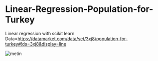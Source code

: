 # Linear-Regression-Population-for-Turkey
Linear regression with scikit learn
Data=https://datamarket.com/data/set/3xj8/population-for-turkey#!ds=3xj8&display=line

![metin](https://scontent-frx5-1.xx.fbcdn.net/v/t1.0-9/22539809_509056579455227_4169573521055045831_n.jpg?_nc_cat=0&oh=6e07812ed5dfa854963b835cdd52e7db&oe=5B743F05)
